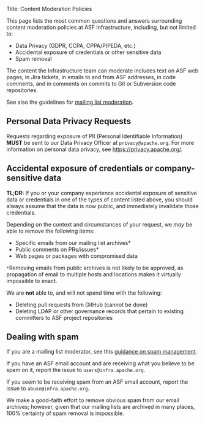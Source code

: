 Title: Content Moderation Policies

This page lists the most common questions and answers surrounding content moderation 
policies at ASF Infrastructure, including, but not limited to:

- Data Privacy (GDPR, CCPA, CPPA/PIPEDA, etc.)
- Accidental exposure of credentials or other sensitive data
- Spam removal

The content the Infrastructure team can moderate includes text on ASF web pages, in Jira tickets, in emails to and from ASF addresses, in code comments, and in comments on commits to Git or Subversion code repositories.

See also the guidelines for <a href="https://infra.apache.org/mailing-list-moderation" target="_blank">mailing list moderation</a>.

## Personal Data Privacy Requests
Requests regarding exposure of PII (Personal Identifiable Information) **MUST** be sent to our 
Data Privacy Officer at `privacy@apache.org`. For more information on personal data privacy, 
see https://privacy.apache.org/.

## Accidental exposure of credentials or company-sensitive data

**TL;DR:** If you or your company experience accidental exposure of sensitive data or credentials in one of the types of content listed above, 
you should always assume that the data is now public, and immediately invalidate those credentials.

Depending on the context and circumstances of your request, we _may_ be able to remove the 
following items:

- Specific emails from our mailing list archives*
- Public comments on PRs/issues*
- Web pages or packages with compromised data

`*`Removing emails from public archives is not likely to be approved, as propagation of email to multiple hosts and locations makes it 
   virtually impossible to enact.

We are **not** able to, and will not spend time with the following:

- Deleting pull requests from GitHub (cannot be done)
- Deleting LDAP or other governance records that pertain to existing committers to ASF project repositories

## Dealing with spam

If you are a mailing list moderator, see this <a href="https://infra.apache.org/mailing-list-moderation#spam">guidance on spam management</a>.

If you have an ASF email account and are receiving what you believe to be spam on it, report the issue to `users@infra.apache.org`.

If you seem to be receiving spam from an ASF email account, report the issue to `abuse@infra.apache.org`.

We make a good-faith effort to remove obvious spam from our email archives; however, given that our mailing lists are archived in many places, 100% certainty of spam removal is impossible.
